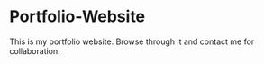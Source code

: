 # Portfolio-Website
This is my portfolio website. Browse through it and contact me for collaboration.
